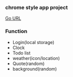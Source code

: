 ### chrome style app project
[Go URL](https://mi222ng.github.io/momemtum-ming/)

### Function
- Login(local storage)
- Clock
- Todo list
- weather(icon/location)
- Quote(random)
- background(random)
